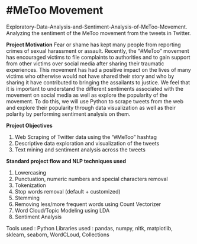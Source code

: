 # #MeToo Movement
Exploratory-Data-Analysis-and-Sentiment-Analysis-of-MeToo-Movement.
Analyzing the sentiment of the MeToo movement from the tweets in Twitter.

**Project Motivation**
Fear or shame has kept many people from reporting crimes of sexual harassment or assault. Recently, the “#MeToo” movement has encouraged victims to file complaints to authorities and to gain support from other victims over social media after sharing their traumatic experiences. This movement has had a positive impact on the lives of many victims who otherwise would not have shared their story and who by sharing it have contributed to bringing the assailants to justice. We feel that it is important to understand the different sentiments associated with the movement on social media as well as explore the popularity of the movement. To do this, we will use Python to scrape tweets from the web and explore their popularity through data visualization as well as their polarity by performing sentiment analysis on them. 

**Project Objectives**
1) Web Scraping of Twitter data using the “#MeToo” hashtag 
2) Descriptive data exploration and visualization of the tweets
3) Text mining and sentiment analysis across the tweets

**Standard project flow and NLP techniques used**
1. Lowercasing
2. Punctuation, numeric numbers and special characters removal
3. Tokenization
4. Stop words removal (default + customized)
5. Stemming
6. Removing less/more frequent words using Count Vectorizer
7. Word Cloud/Topic Modeling using LDA 
8. Sentiment Analysis

Tools used : Python
Libraries used : pandas, numpy, nltk, matplotlib, sklearn, seaborn, WordCLoud, Collections
